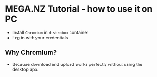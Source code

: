 # MEGA.NZ Tutorial - how to use it on PC
* Install `Chromium` in `distrobox` container
* Log in with your credentials.

## Why Chromium?
* Because download and upload works perfectly without using the desktop app.